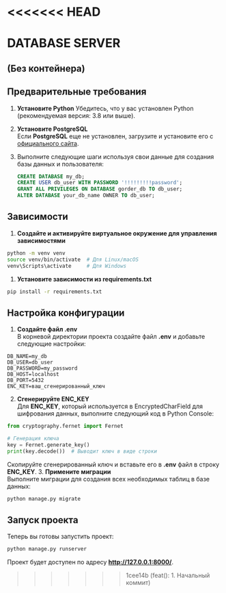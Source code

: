 <<<<<<< HEAD
=======
# DATABASE SERVER 
## (Без контейнера)

## Предварительные требования

1. **Установите Python**
   Убедитесь, что у вас установлен Python (рекомендуемая версия: 3.8 или выше).

2. **Установите PostgreSQL**  
   Если __PostgreSQL__ еще не установлен, загрузите и установите его с [официального сайта](https://www.postgresql.org/download/).
3. Выполните следующие шаги используя свои данные для создания базы данных и пользователя:

   ```sql
   CREATE DATABASE my_db;
   CREATE USER db_user WITH PASSWORD '!!!!!!!!!password';
   GRANT ALL PRIVILEGES ON DATABASE gorder_db TO db_user;
   ALTER DATABASE your_db_name OWNER TO db_user;
    ```
## Зависимости

1. **Создайте и активируйте виртуальное окружение для управления зависимостями**

```bash
python -m venv venv
source venv/bin/activate  # Для Linux/macOS
venv\Scripts\activate     # Для Windows
```
1. **Установите зависимости из requirements.txt**

```bash
pip install -r requirements.txt
```
## Настройка конфигурации
1. **Создайте файл .env**\
В корневой директории проекта создайте файл __.env__ и добавьте следующие настройки:

```plaintext
DB_NAME=my_db
DB_USER=db_user
DB_PASSWORD=my_password
DB_HOST=localhost
DB_PORT=5432
ENC_KEY=ваш_сгенерированный_ключ
```
2. **Сгенерируйте ENC_KEY**\
Для __ENC_KEY__, который используется в EncryptedCharField для шифрования данных, выполните следующий код в Python Console:

```python
from cryptography.fernet import Fernet

# Генерация ключа
key = Fernet.generate_key()
print(key.decode())  # Выводит ключ в виде строки
```
Скопируйте сгенерированный ключ и вставьте его в __.env__ файл в строку __ENC_KEY__.
3. **Примените миграции**\
Выполните миграции для создания всех необходимых таблиц в базе данных:
```bash
python manage.py migrate
```
## Запуск проекта
Теперь вы готовы запустить проект:

```bash
python manage.py runserver
```
Проект будет доступен по адресу __http://127.0.0.1:8000/__.
>>>>>>> 1cee14b (feat(): 1. Начальный коммит)
